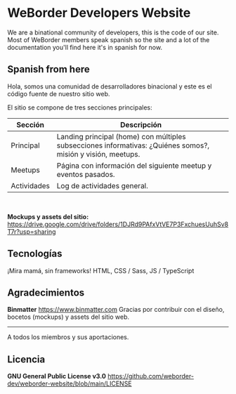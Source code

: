# WeBorder Developers Website

We are a binational community of developers, this is the code of our site.
Most of WeBorder members speak spanish so the site and a lot of the documentation you'll find here it's in spanish for now. 

## Spanish from here
Hola, somos una comunidad de desarrolladores binacional y este es el código fuente de nuestro sitio web.

El sitio se compone de tres secciones principales:

| Sección         | Descripción             |
| -------------   | -----------             |
| Principal       | Landing principal (home) con múltiples subsecciones informativas: ¿Quiénes somos?, misión y visión, meetups.    |
| Meetups         | Página con información del siguiente meetup y eventos pasados.         |
| Actividades | Log de actividades general. |
<br>

**Mockups y assets del sitio:**
https://drive.google.com/drive/folders/1DJRd9PAfxVtVE7P3FxchuesUuhSv8T7r?usp=sharing
<br>

## Tecnologías
¡Mira mamá, sin frameworks!
HTML, CSS / Sass, JS / TypeScript
<br>

## Agradecimientos
**Binmatter**
https://www.binmatter.com
Gracias por contribuir con el diseño, bocetos (mockups) y assets del sitio web.

---
A todos los miembros y sus aportaciones.
<br>

## Licencia
**GNU General Public License v3.0**
https://github.com/weborder-dev/weborder-website/blob/main/LICENSE
